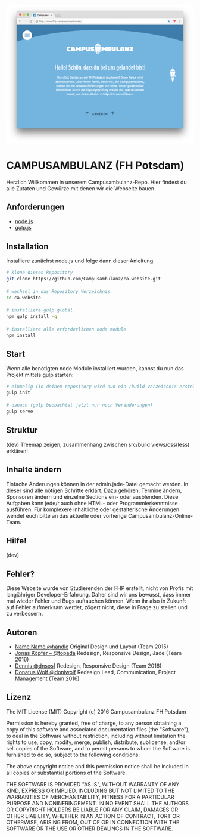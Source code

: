 ![ca screenshot](src/img/ca-cover.png "Campusambulanz Screenshot")

# CAMPUSAMBULANZ (FH Potsdam)

Herzlich Willkommen in unserem Campusambulanz-Repo. Hier findest du alle Zutaten und Gewürze mit denen wir die Webseite bauen.

## Anforderungen
- [node.js](https://nodejs.org/en/)
- [gulp.js](http://gulpjs.com/)

## Installation
Installiere zunächst node.js und folge dann dieser Anleitung.

```sh
# klone dieses Repository
git clone https://github.com/Campusambulanz/ca-website.git

# wechsel in das Repository Verzeichnis
cd ca-website

# installiere gulp global
npm gulp install -g

# installiere alle erforderlichen node module
npm install

```

## Start
Wenn alle benötigten node Module installiert wurden, kannst du nun das Projekt mittels gulp starten:

```sh
# einmalig (in deinem repository wird nun ein /build verzeichnis erstellt)
gulp init

# danach (gulp beobachtet jetzt nur noch Veränderungen)
gulp serve

```

## Struktur

(dev) Treemap zeigen, zusammenhang zwischen src/build views/css(less) erklären!


## Inhalte ändern
Einfache Änderungen können in der admin.jade-Datei gemacht werden. In dieser sind alle nötigen Schritte erklärt. Dazu gehören: Termine ändern, Sponsoren ändern und einzelne Sections ein- oder ausblenden. Diese Aufgaben kann jede/r auch ohne HTML- oder Programmierkenntnisse ausführen. Für komplexere inhaltliche oder gestalterische Änderungen wendet euch bitte an das aktuelle oder vorherige Campusambulanz-Online-Team.



## Hilfe!

(dev)


## Fehler?
Diese Website wurde von Studierenden der FHP erstellt, nicht von Profis mit langjähriger Developer-Erfahrung. Daher sind wir uns bewusst, dass immer mal wieder Fehler und Bugs auftauchen können. Wenn ihr also in Zukunft auf Fehler aufmerksam werdet, zögert nicht, diese in Frage zu stellen und zu verbessern.


## Autoren


- [Name Name @handle](http://github.com/name) Original Design und Layout (Team 2015)
- [Jonas Köpfer – @topada](http://github.com/topada) Redesign, Responsive Design, Jade (Team 2016)
- [Dennis @dnsos](http://github.com/dnsos)] Redesign, Responsive Design (Team 2016)
- [Donatus Wolf @doniwolf](http://github.com/doniwolf) Redesign Lead, Communication, Project Management (Team 2016)

## Lizenz
The MIT License (MIT)
Copyright (c) 2016 Campusambulanz FH Potsdam

Permission is hereby granted, free of charge, to any person obtaining a copy of this software and associated documentation files (the "Software"), to deal in the Software without restriction, including without limitation the rights to use, copy, modify, merge, publish, distribute, sublicense, and/or sell copies of the Software, and to permit persons to whom the Software is furnished to do so, subject to the following conditions:

The above copyright notice and this permission notice shall be included in all copies or substantial portions of the Software.

THE SOFTWARE IS PROVIDED "AS IS", WITHOUT WARRANTY OF ANY KIND, EXPRESS OR IMPLIED, INCLUDING BUT NOT LIMITED TO THE WARRANTIES OF MERCHANTABILITY, FITNESS FOR A PARTICULAR PURPOSE AND NONINFRINGEMENT. IN NO EVENT SHALL THE AUTHORS OR COPYRIGHT HOLDERS BE LIABLE FOR ANY CLAIM, DAMAGES OR OTHER LIABILITY, WHETHER IN AN ACTION OF CONTRACT, TORT OR OTHERWISE, ARISING FROM, OUT OF OR IN CONNECTION WITH THE SOFTWARE OR THE USE OR OTHER DEALINGS IN THE SOFTWARE.
